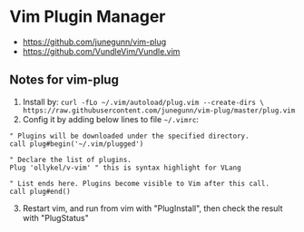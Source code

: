 # Vim Plugin Manager

- https://github.com/junegunn/vim-plug
- https://github.com/VundleVim/Vundle.vim

## Notes for vim-plug
1. Install by: `curl -fLo ~/.vim/autoload/plug.vim --create-dirs \
    https://raw.githubusercontent.com/junegunn/vim-plug/master/plug.vim`
2. Config it by adding below lines to file `~/.vimrc`:
```
" Plugins will be downloaded under the specified directory.
call plug#begin('~/.vim/plugged')

" Declare the list of plugins.
Plug 'ollykel/v-vim' " this is syntax highlight for VLang

" List ends here. Plugins become visible to Vim after this call.
call plug#end()
```
3. Restart vim, and run from vim with "PlugInstall", then check the result with "PlugStatus"
